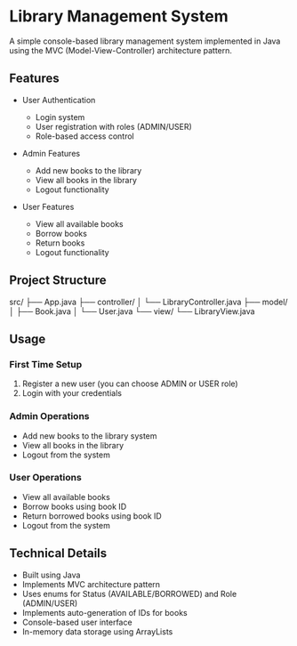 # Library Management System

A simple console-based library management system implemented in Java using the MVC (Model-View-Controller) architecture pattern.

## Features

- User Authentication
  - Login system
  - User registration with roles (ADMIN/USER)
  - Role-based access control

- Admin Features
  - Add new books to the library
  - View all books in the library
  - Logout functionality

- User Features
  - View all available books
  - Borrow books
  - Return books
  - Logout functionality

## Project Structure

src/
├── App.java
├── controller/
│ └── LibraryController.java
├── model/
│ ├── Book.java
│ └── User.java
└── view/
└── LibraryView.java

## Usage

### First Time Setup
1. Register a new user (you can choose ADMIN or USER role)
2. Login with your credentials

### Admin Operations
- Add new books to the library system
- View all books in the library
- Logout from the system

### User Operations
- View all available books
- Borrow books using book ID
- Return borrowed books using book ID
- Logout from the system

## Technical Details

- Built using Java
- Implements MVC architecture pattern
- Uses enums for Status (AVAILABLE/BORROWED) and Role (ADMIN/USER)
- Implements auto-generation of IDs for books
- Console-based user interface
- In-memory data storage using ArrayLists

